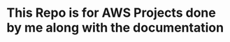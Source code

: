 This Repo is for AWS Projects done by me along with the documentation
=====================================================================
